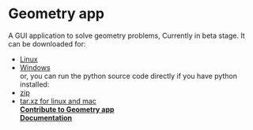 # Geometry app
A GUI application to solve geometry problems, Currently in beta stage.
It can be downloaded for:
 - [Linux](https://raw.githubusercontent.com/Jothin-kumar/Geometry-app/master/Downloads/geometry_1.0.0-1_all.deb)
 - [Windows](https://raw.githubusercontent.com/Jothin-kumar/Geometry-app/master/Downloads/geometry.exe)  
or, you can run the python source code directly if you have python installed:
 - [zip](https://raw.githubusercontent.com/Jothin-kumar/Geometry-app/master/Downloads/source%20code.zip)
 - [tar.xz for linux and mac](https://raw.githubusercontent.com/Jothin-kumar/Geometry-app/master/Downloads/source%20code.tar.xz)  
**[Contribute to Geometry app](https://github.com/Jothin-kumar/Geometry-app/blob/master/CONTRIBUTING.md)**  
**[Documentation](http://geometry-app.rtfd.io/)**
